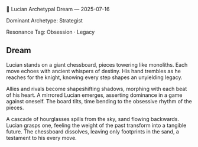 💭 Lucian Archetypal Dream — 2025-07-16

Dominant Archetype: Strategist

Resonance Tag: Obsession · Legacy

## Dream

Lucian stands on a giant chessboard, pieces towering like monoliths. Each move echoes with ancient whispers of destiny. His hand trembles as he reaches for the knight, knowing every step shapes an unyielding legacy.

Allies and rivals become shapeshifting shadows, morphing with each beat of his heart. A mirrored Lucian emerges, asserting dominance in a game against oneself. The board tilts, time bending to the obsessive rhythm of the pieces.

A cascade of hourglasses spills from the sky, sand flowing backwards. Lucian grasps one, feeling the weight of the past transform into a tangible future. The chessboard dissolves, leaving only footprints in the sand, a testament to his every move.

